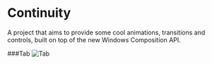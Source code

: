 # Continuity
A project that aims to provide some cool animations, transitions and controls, built on top of the new Windows Composition API.

###Tab
![Tab](http://ww3.sinaimg.cn/large/6376e69egw1f0yhi8j6ljg20tx0lve81.gif)
